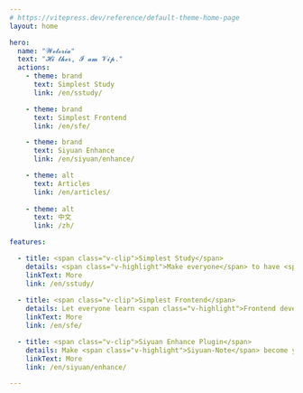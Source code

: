 ```yaml
---
# https://vitepress.dev/reference/default-theme-home-page
layout: home

hero:
  name: "𝓦𝓮𝓽𝓸𝓻𝓲𝓪"
  text: "𝓗𝓲 𝓽𝓱𝓮𝓻, 𝓘 𝓪𝓶 𝓥𝓲𝓹."
  actions:
    - theme: brand
      text: Simplest Study
      link: /en/sstudy/

    - theme: brand
      text: Simplest Frontend
      link: /en/sfe/

    - theme: brand
      text: Siyuan Enhance
      link: /en/siyuan/enhance/

    - theme: alt
      text: Articles
      link: /en/articles/
      
    - theme: alt
      text: 中文
      link: /zh/

features:

  - title: <span class="v-clip">Simplest Study</span>
    details: <span class="v-highlight">Make everyone</span> to have <span class="v-highlight">super learning ability</span> and master learning <span class="v-highlight">easily and simplest</span>.
    linkText: More
    link: /en/sstudy/
    
  - title: <span class="v-clip">Simplest Frontend</span>
    details: Let everyone learn <span class="v-highlight">Frontend development simplest easily</span>.
    linkText: More
    link: /en/sfe/

  - title: <span class="v-clip">Siyuan Enhance Plugin</span>
    details: Make <span class="v-highlight">Siyuan-Note</span> become your <span class="v-highlight">secondary brain</span>, to write your <span class="v-highlight">LifeLog</span>.
    linkText: More
    link: /en/siyuan/enhance/

---
```

